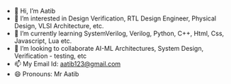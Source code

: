 - 👋 Hi, I’m Aatib
- 👀 I’m interested in Design Verification, RTL Design Engineer, Physical Design, VLSI Architecture, etc.
- 🌱 I’m currently learning SystemVerilog, Verilog, Python, C++, Html, Css, Javascript, Lua etc.
- 💞️ I’m looking to collaborate AI-ML Architectures, System Design, Verification - testing, etc
- 📫 My Email Id: aatib123@gmail.com
- 😄 Pronouns: Mr Aatib
<!--- - ⚡ Fun fact: ...

<!---
Aatib-cpu/Aatib-cpu is a ✨ special ✨ repository because its `README.md` (this file) appears on your GitHub profile.
You can click the Preview link to take a look at your changes.
--->
